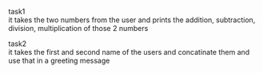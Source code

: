 task1    
it takes the two numbers from the user and prints the addition, subtraction, division, multiplication of those 2 numbers 

task2    
it takes the first and second name of the users and concatinate them and use that in a greeting message
